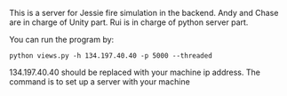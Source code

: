 This is a server for Jessie fire simulation in the backend. Andy and Chase are in charge of Unity part. Rui is in charge of python server part.

You can run the program by:
```
python views.py -h 134.197.40.40 -p 5000 --threaded
```

134.197.40.40 should be replaced with your machine ip address. The command is to set up a server with your machine